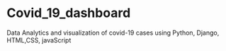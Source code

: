 # Covid_19_dashboard
Data Analytics and visualization of covid-19 cases using Python, Django, HTML,CSS, javaScript
